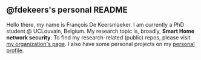 ## @fdekeers's personal README

Hello there, my name is François De Keersmaeker.
I am currently a PhD student @ UCLouvain, Belgium.
My research topic is, broadly, **Smart Home network security**.
To find my research-related (public) repos, please visit [my organization's page](https://github.com/smart-home-network-security).
I also have some personal projects on my [personal profile](https://github.com/fdekeers).
